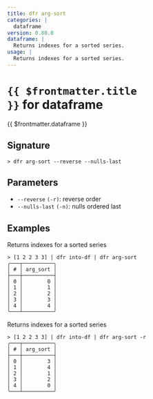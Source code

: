 ```yaml
---
title: dfr arg-sort
categories: |
  dataframe
version: 0.80.0
dataframe: |
  Returns indexes for a sorted series.
usage: |
  Returns indexes for a sorted series.
---
```


# <code>{{ $frontmatter.title }}</code> for dataframe

<div class='command-title'>{{ $frontmatter.dataframe }}</div>

## Signature

```> dfr arg-sort --reverse --nulls-last```

## Parameters

 -  `--reverse` `(-r)`: reverse order
 -  `--nulls-last` `(-n)`: nulls ordered last

## Examples

Returns indexes for a sorted series
```shell
> [1 2 2 3 3] | dfr into-df | dfr arg-sort
╭───┬──────────╮
│ # │ arg_sort │
├───┼──────────┤
│ 0 │        0 │
│ 1 │        1 │
│ 2 │        2 │
│ 3 │        3 │
│ 4 │        4 │
╰───┴──────────╯

```

Returns indexes for a sorted series
```shell
> [1 2 2 3 3] | dfr into-df | dfr arg-sort -r
╭───┬──────────╮
│ # │ arg_sort │
├───┼──────────┤
│ 0 │        3 │
│ 1 │        4 │
│ 2 │        1 │
│ 3 │        2 │
│ 4 │        0 │
╰───┴──────────╯

```
